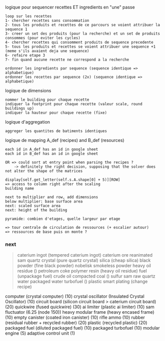 logique pour sequencer recettes ET ingredients en "une" passe

```
loop sur les recettes
1- chercher recettes sans consommation
2- tous les produits et recettes de ce parcours se voient attribuer la sequence 1
3- creer un set des produits (pour la recherche) et un set de produits consommes (pour eviter les cycles)
4- chercher recettes qui consomment produits de sequence precedente
5- tous les produits et recettes se voient attribuer une sequence +1 (meme s'ils avaient deja une sequence)
6- refaire etape 3
7- fin quand aucune recette ne correspond a la recherche
```

```
ordonner les ingredients par sequence (sequence identique => alphabetique)
ordonner les recettes par sequence (2x) (sequence identique => alphabetique)
```

logique de dimensions

```
nommer le building pour chaque recette
indiquer la footprint pour chaque recette (valeur scale, round buildings up)
indiquer la hauteur pour chaque recette (fixe)
```

logique d'aggregation

```
aggreger les quantites de batiments identiques
```

logique de mapping A_def (recipes) and B_def (resources)

```
each id in A_def has an id in google sheet
each id in B_def has an id in google sheet
```

```
OR => could sort at entry point when parsing the recipes ?
	-> definitely the right decision, supposing that the solver does not alter the shape of the matrices
```

```
display[self.get_letter(self.s.A.shape[0] + 5)][ROW]
=> access to column right after the scaling
building name

next to multiplier and row, add dimensions
below multiplier: base surface area
next: scaled surface area
next: height of the building
```

```
pyramide: combien d'etages, quelle largeur par etage

=> tour centrale de circulation de ressources (+ escalier autour)
=> ressources de base puis on monte ?
```

### next

> caterium ingot (tempered caterium ingot)
> caterium ore
> reanimated sam
> quartz crystal (pure quartz crystal)
> silica (cheap silica)
> black powder (fine black powder)
> nobelisk 
> smokeless powder
> heavy oil residue ()
> petroleum coke
> polymer resin (heavy oil residue)
> fuel (unpackage fuel)
> crude oil
> compacted coal ()
> sulfur
> sam
> raw quartz
> water
> packaged water
> turbofuel ()
> plastic smart plating (change recipe)

computer (crystal computer) (10)
crystal oscillator (Insulated Crystal Oscillator) (10)
circuit board (silicon circuit board > caterium circuit board) (20)
quickwire (fused quickwire) (30)
ai limiter (plastic ai limiter) (10)
sam fluctuator (6.25 (node 150))
heavy modular frame (heavy encased frame) (10)
empty canister (coated iron canister) (10)
rifle ammo (10)
rubber (residual rubber + recycled rubber) (20)
plastic (recycled plastic) (20)
packaged fuel (diluted packaged fuel) (10)
packaged turbofuel (10)
modular engine (5)
adaptive control unit (1)
